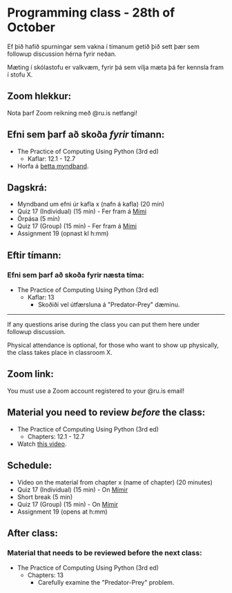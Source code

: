 # Programming class - 28th of October
Ef þið hafið spurningar sem vakna í tímanum getið þið sett þær sem followup discussion hérna fyrir neðan.

Mæting í skólastofu er valkvæm, fyrir þá sem vilja mæta þá fer kennsla fram í stofu X.

## Zoom hlekkur:

Nota þarf Zoom reikning með @ru.is netfangi!

## Efni sem þarf að skoða ***fyrir*** tímann:

- The Practice of Computing Using Python (3rd ed)
    - Kaflar: 12.1 - 12.7
- Horfa á [þetta myndband](https://www.youtube.com/watch?v=KslLIJ8etUo).

## Dagskrá:

- Myndband um efni úr kafla x (nafn á kafla) (20 mín)
- Quiz 17 (Individual) (15 mín) - Fer fram á [Mími](https://class.mimir.io/courses/ea6d4c19-bd9e-450e-acd9-370af0b5da0f)
- Örpása (5 mín)
- Quiz 17 (Group) (15 mín) - Fer fram á [Mími](https://class.mimir.io/courses/ea6d4c19-bd9e-450e-acd9-370af0b5da0f)
- Assignment 19 (opnast kl h:mm)

## Eftir tímann:

### Efni sem þarf að skoða fyrir næsta tíma:

- The Practice of Computing Using Python (3rd ed)
    - Kaflar: 13
        - Skoðiði vel útfærsluna á "Predator-Prey" dæminu.

---

If any questions arise during the class you can put them here under followup discussion.

Physical attendance is optional, for those who want to show up physically, the class takes place in classroom X.

## Zoom link:

You must use a Zoom account registered to your @ru.is email!

## Material you need to review ***before*** the class:

- The Practice of Computing Using Python (3rd ed)
    - Chapters: 12.1 - 12.7
- Watch [this video](https://www.youtube.com/watch?v=KslLIJ8etUo).

## Schedule:

- Video on the material from chapter x (name of chapter) (20 minutes)
- Quiz 17 (Individual) (15 min) - On [Mímir](https://class.mimir.io/courses/ea6d4c19-bd9e-450e-acd9-370af0b5da0f)
- Short break (5 min)
- Quiz 17 (Group) (15 min) - On [Mímir](https://class.mimir.io/courses/ea6d4c19-bd9e-450e-acd9-370af0b5da0f)
- Assignment 19 (opens at h:mm)

## After class:

### Material that needs to be reviewed before the next class:

- The Practice of Computing Using Python (3rd ed)
    - Chapters: 13
        - Carefully examine the "Predator-Prey" problem.
